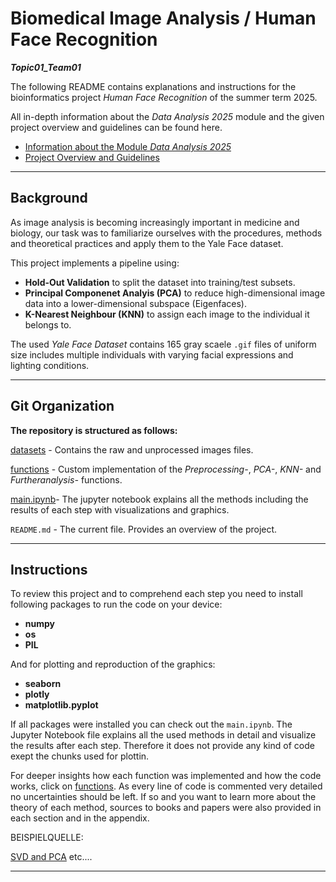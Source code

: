 # Biomedical Image Analysis / Human Face Recognition

***Topic01_Team01***


The following README contains explanations and instructions for the bioinformatics project *Human Face Recognition* of the summer term 2025.

All in-depth information about the *Data Analysis 2025* module and the given project overview and guidelines can be found here.

- [Information about the Module *Data Analysis 2025*](https://github.com/maiwen-ch/2025_Data_Analysis_Project?tab=readme-ov-file) 
- [Project Overview and Guidelines](https://github.com/maiwen-ch/2025_Data_Analysis_Topic_01_Biomedical_Image_Analysis?tab=readme-ov-file#project-overview-and-guidelines) 


---
## Background 

As image analysis is becoming increasingly important in medicine and biology, our task was to familiarize ourselves with the procedures, methods and theoretical practices and apply them to the Yale Face dataset. 

This project implements a pipeline using:

- **Hold-Out Validation** to split the dataset into training/test subsets.
- **Principal Componenet Analyis (PCA)** to reduce high-dimensional image data into a lower-dimensional subspace (Eigenfaces). 
- **K-Nearest Neighbour (KNN)** to assign each image to the individual it belongs to.

The used *Yale Face Dataset* contains 165 gray scaele `.gif` files of uniform size includes multiple individuals with varying facial expressions and lighting conditions.

---
## Git Organization 

**The repository is structured as follows:**
 
[datasets](https://github.com/BiomedicalImageAnalysis2025/topic01_team01/tree/main/datasets) - Contains the raw and unprocessed images files.

[functions](https://github.com/BiomedicalImageAnalysis2025/topic01_team01/tree/main/functions) - Custom implementation of the *Preprocessing-*, *PCA-*, *KNN-* and *Furtheranalysis-* functions.

[main.ipynb](https://github.com/BiomedicalImageAnalysis2025/topic01_team01/blob/main/main.ipynb)- The jupyter notebook explains all the methods including the results of each step with visualizations and graphics.

`README.md` - The current file. Provides an overview of the project.

---
## Instructions 

To review this project and to comprehend each step you need to install following packages to run the code on your device:

- **numpy**
- **os**
- **PIL**

And for plotting and reproduction of the graphics:

- **seaborn**
- **plotly**
- **matplotlib.pyplot**

If all packages were installed you can check out the `main.ipynb`. The Jupyter Notebook file explains all the used methods in detail and visualize the results after each step. Therefore it does not provide any kind of code exept the chunks used for plottin.

For deeper insights how each function was implemented and how the code works, click on [functions](https://github.com/BiomedicalImageAnalysis2025/topic01_team01/tree/main/functions). As every line of code is commented very detailed no uncertainties should be left. If so and you want to learn more about the theory of each method, sources to books and papers were also provided in each section and in the appendix.

BEISPIELQUELLE:

[SVD and PCA](https://databookuw.com/databook.pdf)
etc....

---
